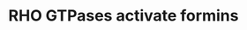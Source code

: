 ---
annotations:
- type: Pathway Ontology
  value: signaling pathway
authors:
- ReactomeTeam
- Egonw
- Eweitz
description: Formins are a family of proteins with 15 members in mammals, organized
  into 8 subfamilies. Formins are involved in the regulation of actin cytoskeleton.
  Many but not all formin family members are activated by RHO GTPases. Formins that
  serve as effectors of RHO GTPases belong to different formin subfamilies but they
  all share a structural similarity to Drosophila protein diaphanous and are hence
  named diaphanous-related formins (DRFs).<p>DRFs activated by RHO GTPases contain
  a GTPase binding domain (GBD) at their N-terminus, followed by formin homology domains
  3, 1, and 2 (FH3, FH1, FH2) and a diaphanous autoregulatory domain (DAD) at the
  C-terminus. Most DRFs contain a dimerization domain (DD) and a coiled-coil region
  (CC) in between FH3 and FH1 domains (reviewed by Kuhn and Geyer 2014). RHO GTPase-activated
  DRFs are autoinhibited through the interaction between FH3 and DAD which is disrupted
  upon binding to an active RHO GTPase (Li and Higgs 2003, Lammers et al. 2005, Nezami
  et al. 2006). Since formins dimerize, it is not clear whether the FH3-DAD interaction
  is intra- or intermolecular. FH2 domain is responsible for binding to the F-actin
  and contributes to the formation of head-to-tail formin dimers (Xu et al. 2004).
  The proline-rich FH1 domain interacts with the actin-binding proteins profilins,
  thereby facilitating actin recruitment to formins and accelerating actin polymerization
  (Romero et al. 2004, Kovar et al. 2006).<p>Different formins are activated by different
  RHO GTPases in different cell contexts. FMNL1 (formin-like protein 1) is activated
  by binding to the RAC1:GTP and is involved in the formation of lamellipodia in macrophages
  (Yayoshi-Yamamoto et al. 2000) and is involved in the regulation of the Golgi complex
  structure (Colon-Franco et al. 2011). Activation of FMNL1 by CDC42:GTP contributes
  to the formation of the phagocytic cup (Seth et al. 2006). Activation of FMNL2 (formin-like
  protein 2) and FMNL3 (formin-like protein 3) by RHOC:GTP is involved in cancer cell
  motility and invasiveness (Kitzing et al. 2010, Vega et al. 2011). DIAPH1, activated
  by RHOA:GTP, promotes elongation of actin filaments and activation of SRF-mediated
  transcription which is inhibited by unpolymerized actin (Miralles et al. 2003).
  RHOF-mediated activation of DIAPH1 is implicated in formation of stress fibers (Fan
  et al. 2010). Activation of DIAPH1 and DIAPH3 by RHOB:GTP leads to actin coat formation
  around endosomes and regulates endosome motility and trafficking (Fernandez-Borja
  et al. 2005, Wallar et al. 2007). Endosome trafficking is also regulated by DIAPH2
  transcription isoform 3 (DIAPH2-3) which, upon activation by RHOD:GTP, recruits
  SRC kinase to endosomes (Tominaga et al. 2000, Gasman et al. 2003). DIAPH2 transcription
  isoform 2 (DIAPH2-2) is involved in mitosis where, upon being activated by CDC42:GTP,
  it facilitates the capture of astral microtubules by kinetochores (Yasuda et al.
  2004, Cheng et al. 2011). DIAPH2 is implicated in ovarian maintenance and premature
  ovarian failure (Bione et al. 1998). DAAM1, activated by RHOA:GTP, is involved in
  linking WNT signaling to cytoskeleton reorganization (Habas et al. 2001).   View
  original pathway at [http://www.reactome.org/PathwayBrowser/#DIAGRAM=5663220 Reactome].
last-edited: 2021-05-09
organisms:
- Homo sapiens
redirect_from:
- /index.php/Pathway:WP3379
- /instance/WP3379
schema-jsonld:
- '@context': https://schema.org/
  '@id': https://wikipathways.github.io/pathways/WP3379.html
  '@type': Dataset
  creator:
    '@type': Organization
    name: WikiPathways
  description: Formins are a family of proteins with 15 members in mammals, organized
    into 8 subfamilies. Formins are involved in the regulation of actin cytoskeleton.
    Many but not all formin family members are activated by RHO GTPases. Formins that
    serve as effectors of RHO GTPases belong to different formin subfamilies but they
    all share a structural similarity to Drosophila protein diaphanous and are hence
    named diaphanous-related formins (DRFs).<p>DRFs activated by RHO GTPases contain
    a GTPase binding domain (GBD) at their N-terminus, followed by formin homology
    domains 3, 1, and 2 (FH3, FH1, FH2) and a diaphanous autoregulatory domain (DAD)
    at the C-terminus. Most DRFs contain a dimerization domain (DD) and a coiled-coil
    region (CC) in between FH3 and FH1 domains (reviewed by Kuhn and Geyer 2014).
    RHO GTPase-activated DRFs are autoinhibited through the interaction between FH3
    and DAD which is disrupted upon binding to an active RHO GTPase (Li and Higgs
    2003, Lammers et al. 2005, Nezami et al. 2006). Since formins dimerize, it is
    not clear whether the FH3-DAD interaction is intra- or intermolecular. FH2 domain
    is responsible for binding to the F-actin and contributes to the formation of
    head-to-tail formin dimers (Xu et al. 2004). The proline-rich FH1 domain interacts
    with the actin-binding proteins profilins, thereby facilitating actin recruitment
    to formins and accelerating actin polymerization (Romero et al. 2004, Kovar et
    al. 2006).<p>Different formins are activated by different RHO GTPases in different
    cell contexts. FMNL1 (formin-like protein 1) is activated by binding to the RAC1:GTP
    and is involved in the formation of lamellipodia in macrophages (Yayoshi-Yamamoto
    et al. 2000) and is involved in the regulation of the Golgi complex structure
    (Colon-Franco et al. 2011). Activation of FMNL1 by CDC42:GTP contributes to the
    formation of the phagocytic cup (Seth et al. 2006). Activation of FMNL2 (formin-like
    protein 2) and FMNL3 (formin-like protein 3) by RHOC:GTP is involved in cancer
    cell motility and invasiveness (Kitzing et al. 2010, Vega et al. 2011). DIAPH1,
    activated by RHOA:GTP, promotes elongation of actin filaments and activation of
    SRF-mediated transcription which is inhibited by unpolymerized actin (Miralles
    et al. 2003). RHOF-mediated activation of DIAPH1 is implicated in formation of
    stress fibers (Fan et al. 2010). Activation of DIAPH1 and DIAPH3 by RHOB:GTP leads
    to actin coat formation around endosomes and regulates endosome motility and trafficking
    (Fernandez-Borja et al. 2005, Wallar et al. 2007). Endosome trafficking is also
    regulated by DIAPH2 transcription isoform 3 (DIAPH2-3) which, upon activation
    by RHOD:GTP, recruits SRC kinase to endosomes (Tominaga et al. 2000, Gasman et
    al. 2003). DIAPH2 transcription isoform 2 (DIAPH2-2) is involved in mitosis where,
    upon being activated by CDC42:GTP, it facilitates the capture of astral microtubules
    by kinetochores (Yasuda et al. 2004, Cheng et al. 2011). DIAPH2 is implicated
    in ovarian maintenance and premature ovarian failure (Bione et al. 1998). DAAM1,
    activated by RHOA:GTP, is involved in linking WNT signaling to cytoskeleton reorganization
    (Habas et al. 2001).   View original pathway at [http://www.reactome.org/PathwayBrowser/#DIAGRAM=5663220
    Reactome].
  keywords:
  - 'CENPT '
  - SRGAP2
  - 'SPDL1 '
  - RHOC:GTP:FMNL2
  - 'KIF2A '
  - 'SPC25 '
  - 'DYNC1H1 '
  - 'KIF18A '
  - 'RPS27 '
  - 'RANGAP1 '
  - 'pp-DVL2 '
  - 'CKAP5 '
  - 'NUP37 '
  - 'CENPC1 '
  - 'NUP107 '
  - 'CENPL '
  - RHOB:GTP
  - 'NDE1 '
  - DAAM1
  - 'NSL1 '
  - 'AHCTF1 '
  - 'DSN1 '
  - 'CENPF '
  - ADP
  - ITGB1 Gene
  - 'ACTG1 '
  - 'PMF1 '
  - Kinetochore:CDC42:GTP:DIAPH2-2
  - Integrin cell
  - 'FMNL1 '
  - 'RAC1 '
  - 'PPP2R5A '
  - organization
  - 'CENPK '
  - 'CDCA8 '
  - Cell junction
  - 'PPP2R5C '
  - 'CENPE '
  - CDC42:GTP:FMNL1
  - 'NUP85 '
  - 'ERCC6L '
  - 'RHOC '
  - RHOA:GTP:DIAPH1
  - 'ATP '
  - 'BUB1B '
  - RHOD:GTP
  - independent WNT
  - RAC1:GTP
  - 'MAD2L1 '
  - RAC1:GTP:FMNL1:Profilin:G-actin
  - 'PFN2 '
  - 'TAOK1 '
  - 'CLASP2 '
  - 'DYNC1I2 '
  - pp-DVL
  - RHOD:GTP:DIAPH2:SRC-1
  - CDC42:FMNL2:Profilin:G-actin
  - 'pp-DVL3 '
  - 'PPP2R5B '
  - 'SGOL1 '
  - 'CENPN '
  - 'ITGB1 Gene '
  - 'INCENP '
  - 'PPP2R5E '
  - 'SKA2 '
  - 'GTP '
  - 'CENPP '
  - 'AURKB '
  - signaling
  - DIAPH2-3
  - 'BUB1 '
  - 'pp-DVL1 '
  - Kinetochore
  - 'ITGB3BP '
  - PFN
  - 'APITD1 '
  - 'CENPM '
  - 'SKA1 '
  - RHOA:GTP
  - 'XPO1 '
  - RAC1:GDP
  - 'DYNC1I1 '
  - 'ACTB(1-375) '
  - 'SRGAP2 '
  - 'MAD1L1 '
  - 'NUP160 '
  - RHOA:GTP:Mg2+
  - 'DIAPH2-2 '
  - 'NUDC '
  - 'SRF '
  - 'DYNLL1 '
  - 'DIAPH1 '
  - 'NUP133 '
  - FMNL1
  - 'PPP2CA '
  - Kinetochore:CDC42:GTP:p-S196-DIAPH2-2
  - 'PAFAH1B1 '
  - 'CENPA '
  - 'PPP2R5D '
  - SRF:MKL1:ITGB1 Gene
  - Profilin:G-actin
  - Profilin:G-actin:MKL1
  - RHOC:GTP:FMNL3:G-actin
  - 'Microtubule protofilament '
  - interactions
  - 'RHOD '
  - CDC42:GTP:FMNL2
  - RHOA:GTP:DIAPH1:EVL:Profilin:G-actin
  - DIAPH1
  - 'CENPH '
  - 'CASC5 '
  - SRC-1
  - kinetochore
  - 'CENPI '
  - 'PLK1 '
  - 'ZWILCH '
  - DIAPH1,DIAPH3
  - 'DYNLL2 '
  - 'FMNL3 '
  - 'Mg2+ '
  - 'CENPO '
  - 'RANBP2 '
  - 'DYNC1LI1 '
  - FMNL2
  - 'DIAPH3 '
  - 'SEH1L-1 '
  - 'DAAM1 '
  - H2O
  - G-actin
  - 'PFN1 '
  - 'BUB3 '
  - 'SPC24 '
  - 'KIF2B '
  - 'RHOA '
  - CDC42:GTP
  - 'NDEL1 '
  - 'NUF2 '
  - ITGB1
  - 'DYNC1LI2 '
  - 'NDC80 '
  - MKL1
  - 'MKL1 '
  - 'KNTC1 '
  - ppDVL:DAAM1
  - ATP
  - SRF
  - 'SEC13 '
  - RHOD:GTP:DIAPH2-3
  - FMNL3
  - 'RCC2 '
  - 'CENPQ '
  - 'ZWINT '
  - SRF:MKL1
  - 'DIAPH2-3 '
  - RHOB:GTP:DIAPH1,DIAPH3
  - 'KIF2C '
  - 'FMNL2 '
  - 'MAPRE1 '
  - RAC1:GTP:FMNL1
  - 'PPP2CB '
  - 'MIS12 '
  - SRGAP2:RAC1:GTP:FMNL1:Profilin:G-actin
  - 'GDP '
  - 'NUP43 '
  - SRF:MKL1:SCAI
  - 'CDC42 '
  - 'SCAI '
  - 'CLIP1 '
  - 'PPP2R1A '
  - 'BIRC5 '
  - ppDVL:DAAM1:RHOA:GTP
  - DIAPH2-2
  - RHOC:GTP
  - 'MLF1IP '
  - 'PPP1CC '
  - 'p-S196-DIAPH2-2 '
  - 'NUP98-5 '
  - 'CDC20 '
  - 'CLASP1 '
  - Microtubule
  - 'SGOL2 '
  - Pi
  - 'ZW10 '
  - EVL
  - 'EVL '
  - 'PPP2R1B '
  - Beta-catenin
  - 'SRC-1 '
  - 'B9D2 '
  - Microtubule-bound
  - surface
  - RHOC:GTP:FMNL3
  - SCAI
  - 'RHOB '
  license: CC0
  name: RHO GTPases activate formins
seo: CreativeWork
title: RHO GTPases activate formins
wpid: WP3379
---